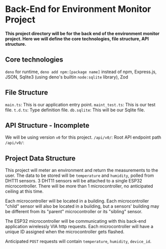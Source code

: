 # Back-End for Environment Monitor Project

**This project directory will be for the back end of the environment monitor project. Here we will define the core technologies, file structure, API structure.**

## Core technologies

`deno` for runtime, `deno add npm:[package name]` instead of npm, Express.js, JSON, Sqlite3 (using deno's builtin `node:sqlite` library), Zod

## File Structure
`main.ts`: This is our application entry point.
`maint_test.ts`: This is our test file.
`t.d.ts`: Type definition file.
`db.sqlite`: This will be our Sqlite file.

## API Structure - Incomplete
We will be using version `v0` for this project.
`/api/v0/`: Root API endpoint path
`/api/v0/`:

## Project Data Structure
This project will meter an environment and return the measurements to the user. The data to be stored will be `temperature` and `humidity`, polled from DHT11 sensors. 3 DHT11 sensors will be attached to a single ESP32 microcontroller. There will be more than 1 microcontroller, no anticipated ceiling at this time.

Each microcontroller will be located in a building. Each microcontroller "child" sensor will also be located in a building, but a sensors' building may be different from its "parent" microcontroller or its "sibling" sensor.

The ESP32 microcontroller will be communicating with this back-end application wirelessly VIA http requests. Each microcontroller will have a unique ID assigned when the microcontroller gets flashed.

Anticipated `POST` requests will contain `temperature`, `humidity`, `device_id`.
